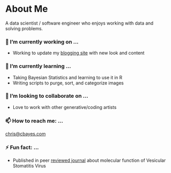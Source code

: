 
# About Me 
A data scientist / software engineer who enjoys working with data and solving problems. 

 
### 🔭 I’m currently working on ...
* Working to update my [blogging site](www.cbayes.com) with new look and content

### 🌱 I’m currently learning ...
* Taking Bayesian Statistics and learning to use it in R  
* Writing scripts to purge, sort, and categorize images 

### 👯 I’m looking to collaborate on ...
* Love to work with other generative/coding artists 

### 📫 How to reach me: ...
chris@cbayes.com

### ⚡ Fun fact: ...
* Published in peer [reviewed journal](https://pubmed.ncbi.nlm.nih.gov/27643886/) about molecular function of Vesicular Stomatitis Virus
